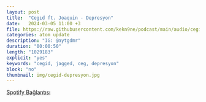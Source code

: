 ```yaml
---
layout: post
title:  "Cegıd ft. Joaquin - Depresyon"
date:   2024-03-05 11:00 +3
file: https://raw.githubusercontent.com/kekn9ne/podcast/main/audio/cegid-depresyon.mp3
categories: atom update
description: "IG: @aytgdmr"
duration: "00:00:50"
length: "1029183"
explicit: "yes"
keywords: "cegid, jagged, ceg, depresyon"
block: "no"
thumbnail: img/cegid-depresyon.jpg
---
```


[Spotify Bağlantısı](https://open.spotify.com/show/70xaNoOEGlefkavwcdnqpm)
